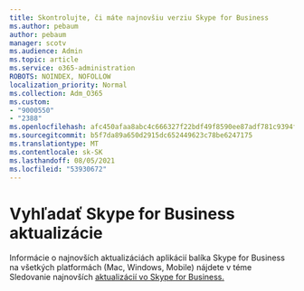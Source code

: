 ```yaml
---
title: Skontrolujte, či máte najnovšiu verziu Skype for Business
ms.author: pebaum
author: pebaum
manager: scotv
ms.audience: Admin
ms.topic: article
ms.service: o365-administration
ROBOTS: NOINDEX, NOFOLLOW
localization_priority: Normal
ms.collection: Adm_O365
ms.custom:
- "9000550"
- "2388"
ms.openlocfilehash: afc450afaa8abc4c666327f22bdf49f8590ee87adf781c9394fe75fd314791cb
ms.sourcegitcommit: b5f7da89a650d2915dc652449623c78be6247175
ms.translationtype: MT
ms.contentlocale: sk-SK
ms.lasthandoff: 08/05/2021
ms.locfileid: "53930672"
---
```

# <a name="check-for-skype-for-business-updates"></a>Vyhľadať Skype for Business aktualizácie

Informácie o najnovších aktualizáciách aplikácií balíka Skype for Business na všetkých platformách (Mac, Windows, Mobile) nájdete v téme Sledovanie najnovších [aktualizácií vo Skype for Business.](https://support.office.com/article/follow-the-latest-updates-in-skype-for-business-cece9f93-add1-4d93-9a38-56cc598e5781)
